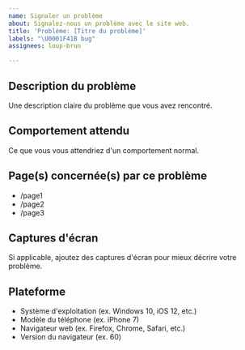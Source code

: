 ```yaml
---
name: Signaler un problème
about: Signalez-nous un problème avec le site web.
title: 'Problème: [Titre du problème]'
labels: "\U0001F41B bug"
assignees: loup-brun

---
```


## Description du problème

Une description claire du problème que vous avez rencontré.

## Comportement attendu

Ce que vous vous attendriez d'un comportement normal.

## Page(s) concernée(s) par ce problème
- /page1
- /page2
- /page3

## Captures d'écran

Si applicable, ajoutez des captures d'écran pour mieux décrire votre problème.

## Plateforme

- Système d'exploitation (ex. Windows 10, iOS 12, etc.)
- Modèle du téléphone (ex. iPhone 7)
- Navigateur web (ex. Firefox, Chrome, Safari, etc.)
- Version du navigateur (ex. 60)
